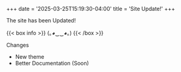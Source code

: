 +++
date = '2025-03-25T15:19:30-04:00'
title = 'Site Update!'
+++

The site has been Updated!

{{< box info >}}
  (｡◕‿‿◕｡)
{{< /box >}}

Changes

- New theme
- Better Documentation (Soon)